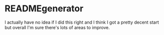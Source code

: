 # READMEgenerator
I actually have no idea if I did this right and I think I got a pretty decent start but overall I'm sure there's lots of areas to improve.
